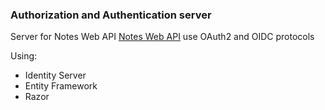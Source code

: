 ### Authorization and Authentication server
Server for Notes Web API [Notes Web API](https://github.com/cambojist/Notes.Backend) use OAuth2 and OIDC protocols

Using:
* Identity Server
* Entity Framework
* Razor
